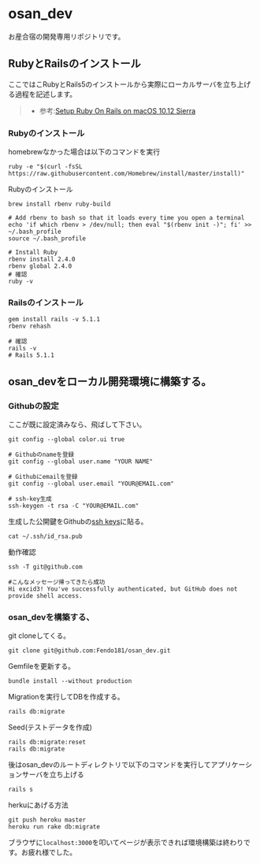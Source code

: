 # osan_dev

お産合宿の開発専用リポジトリです。

## RubyとRailsのインストール

ここではこRubyとRails5のインストールから実際にローカルサーバを立ち上げる過程を記述します。

>- 参考:[Setup Ruby On Rails on
macOS 10.12 Sierra](https://gorails.com/setup/osx/10.12-sierra)

### Rubyのインストール

homebrewなかった場合は以下のコマンドを実行

```
ruby -e "$(curl -fsSL https://raw.githubusercontent.com/Homebrew/install/master/install)"
```

Rubyのインストール

```
brew install rbenv ruby-build

# Add rbenv to bash so that it loads every time you open a terminal
echo 'if which rbenv > /dev/null; then eval "$(rbenv init -)"; fi' >> ~/.bash_profile
source ~/.bash_profile

# Install Ruby
rbenv install 2.4.0
rbenv global 2.4.0
# 確認
ruby -v
```

### Railsのインストール

```
gem install rails -v 5.1.1
rbenv rehash

# 確認
rails -v
# Rails 5.1.1
```

## osan_devをローカル開発環境に構築する。

### Githubの設定

ここが既に設定済みなら、飛ばして下さい。

```
git config --global color.ui true

# Githubのnameを登録
git config --global user.name "YOUR NAME"

# Githubにemailを登録
git config --global user.email "YOUR@EMAIL.com"

# ssh-key生成
ssh-keygen -t rsa -C "YOUR@EMAIL.com"
```

生成した公開鍵をGithubの[ssh keys](https://github.com/settings/keys)に貼る。

```
cat ~/.ssh/id_rsa.pub
```

動作確認

```
ssh -T git@github.com

#こんなメッセージ帰ってきたら成功　
Hi excid3! You've successfully authenticated, but GitHub does not provide shell access.
```

### osan_devを構築する、

git cloneしてくる。

```
git clone git@github.com:Fendo181/osan_dev.git
```

Gemfileを更新する。

```
bundle install --without production
```

Migrationを実行してDBを作成する。

```
rails db:migrate
```


Seed(テストデータを作成)

```
rails db:migrate:reset
rails db:migrate
```

後はosan_devのルートディレクトリで以下のコマンドを実行してアプリケーションサーバを立ち上げる

```
rails s
```


herkuにあげる方法

```
git push heroku master
heroku run rake db:migrate
```

ブラウザに`localhost:3000`を叩いてページが表示できれば環境構築は終わりです。お疲れ様でした。

